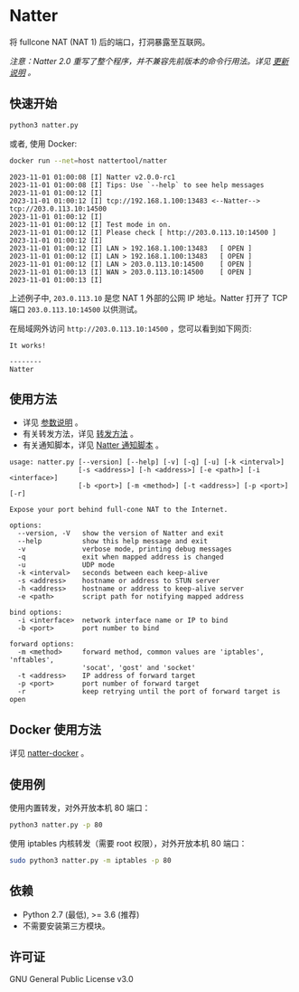 # Natter

将 fullcone NAT (NAT 1) 后的端口，打洞暴露至互联网。

*注意：Natter 2.0 重写了整个程序，并不兼容先前版本的命令行用法。详见 [更新说明](upgrade.md) 。*


## 快速开始

```bash
python3 natter.py
```

或者, 使用 Docker:

```bash
docker run --net=host nattertool/natter
```

```
2023-11-01 01:00:08 [I] Natter v2.0.0-rc1
2023-11-01 01:00:08 [I] Tips: Use `--help` to see help messages
2023-11-01 01:00:12 [I]
2023-11-01 01:00:12 [I] tcp://192.168.1.100:13483 <--Natter--> tcp://203.0.113.10:14500
2023-11-01 01:00:12 [I]
2023-11-01 01:00:12 [I] Test mode in on.
2023-11-01 01:00:12 [I] Please check [ http://203.0.113.10:14500 ]
2023-11-01 01:00:12 [I]
2023-11-01 01:00:12 [I] LAN > 192.168.1.100:13483   [ OPEN ]
2023-11-01 01:00:12 [I] LAN > 192.168.1.100:13483   [ OPEN ]
2023-11-01 01:00:12 [I] LAN > 203.0.113.10:14500    [ OPEN ]
2023-11-01 01:00:13 [I] WAN > 203.0.113.10:14500    [ OPEN ]
2023-11-01 01:00:13 [I]
```

上述例子中, `203.0.113.10` 是您 NAT 1 外部的公网 IP 地址。Natter 打开了 TCP 端口 `203.0.113.10:14500` 以供测试。

在局域网外访问 `http://203.0.113.10:14500` ，您可以看到如下网页:

```
It works!

--------
Natter
```


## 使用方法

- 详见 [参数说明](usage.md) 。
- 有关转发方法，详见 [转发方法](forward.md) 。
- 有关通知脚本，详见 [Natter 通知脚本](script.md) 。

```
usage: natter.py [--version] [--help] [-v] [-q] [-u] [-k <interval>]
                 [-s <address>] [-h <address>] [-e <path>] [-i <interface>]
                 [-b <port>] [-m <method>] [-t <address>] [-p <port>] [-r]

Expose your port behind full-cone NAT to the Internet.

options:
  --version, -V   show the version of Natter and exit
  --help          show this help message and exit
  -v              verbose mode, printing debug messages
  -q              exit when mapped address is changed
  -u              UDP mode
  -k <interval>   seconds between each keep-alive
  -s <address>    hostname or address to STUN server
  -h <address>    hostname or address to keep-alive server
  -e <path>       script path for notifying mapped address

bind options:
  -i <interface>  network interface name or IP to bind
  -b <port>       port number to bind

forward options:
  -m <method>     forward method, common values are 'iptables', 'nftables',
                  'socat', 'gost' and 'socket'
  -t <address>    IP address of forward target
  -p <port>       port number of forward target
  -r              keep retrying until the port of forward target is open
```


## Docker 使用方法

详见 [natter-docker](../natter-docker) 。


## 使用例

使用内置转发，对外开放本机 80 端口：

```bash
python3 natter.py -p 80
```

使用 iptables 内核转发（需要 root 权限），对外开放本机 80 端口：

```bash
sudo python3 natter.py -m iptables -p 80
```


## 依赖

- Python 2.7 (最低), >= 3.6 (推荐)
- 不需要安装第三方模块。


## 许可证

GNU General Public License v3.0
